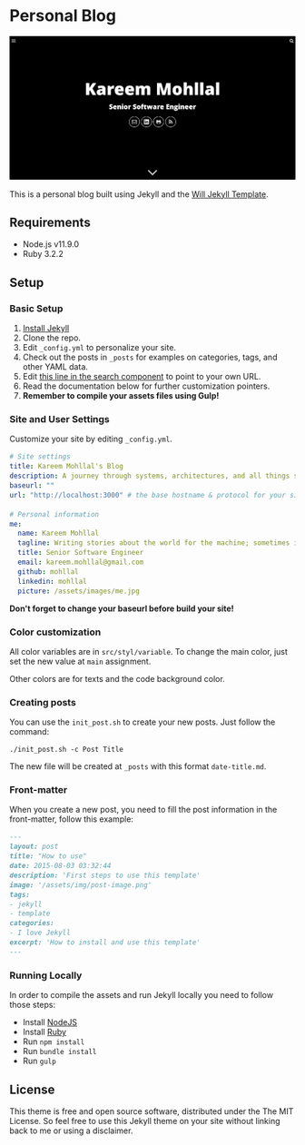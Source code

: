 # Personal Blog

![Screenshot](screenshot.png)

This is a personal blog built using Jekyll and the [Will Jekyll Template](https://github.com/willianjusten/will-jekyll-templat).

## Requirements

- Node.js v11.9.0
- Ruby 3.2.2

## Setup

### Basic Setup

1. [Install Jekyll](http://jekyllrb.com)
2. Clone the repo.
3. Edit `_config.yml` to personalize your site.
4. Check out the posts in `_posts` for examples on categories, tags, and other YAML data.
5. Edit [this line in the search component](https://github.com/mohllal/mohllal.github.io/blob/main/src/js/simpleJekyllSearch.js#L4) to point to your own URL.
6. Read the documentation below for further customization pointers.
7. **Remember to compile your assets files using Gulp!**

### Site and User Settings

Customize your site by editing `_config.yml`.

```yml
# Site settings
title: Kareem Mohllal's Blog
description: A journey through systems, architectures, and all things software engineering.
baseurl: ""
url: "http://localhost:3000" # the base hostname & protocol for your site

# Personal information
me:
  name: Kareem Mohllal
  tagline: Writing stories about the world for the machine; sometimes it understands.
  title: Senior Software Engineer
  email: kareem.mohllal@gmail.com
  github: mohllal
  linkedin: mohllal
  picture: /assets/images/me.jpg
```

**Don't forget to change your baseurl before build your site!**

### Color customization

All color variables are in `src/styl/variable`. To change the main color, just set the new value at `main` assignment.

Other colors are for texts and the code background color.

### Creating posts

You can use the `init_post.sh` to create your new posts. Just follow the command:

```shell
./init_post.sh -c Post Title
```

The new file will be created at `_posts` with this format `date-title.md`.

### Front-matter

When you create a new post, you need to fill the post information in the front-matter, follow this example:

```markdown
---
layout: post
title: "How to use"
date: 2015-08-03 03:32:44
description: 'First steps to use this template'
image: '/assets/img/post-image.png'
tags:
- jekyll
- template
categories:
- I love Jekyll
excerpt: 'How to install and use this template'
---
```

### Running Locally

In order to compile the assets and run Jekyll locally you need to follow those steps:

- Install [NodeJS](https://nodejs.org/)
- Install [Ruby](https://www.ruby-lang.org/en/downloads/)
- Run `npm install`
- Run `bundle install`
- Run `gulp`

## License

This theme is free and open source software, distributed under the The MIT License. So feel free to use this Jekyll theme on your site without linking back to me or using a disclaimer.
